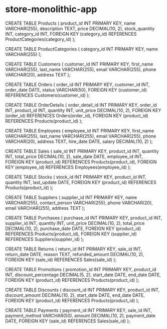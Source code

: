 # store-monolithic-app




CREATE TABLE Products (
    product_id INT PRIMARY KEY,
    name VARCHAR(255),
    description TEXT,
    price DECIMAL(10, 2),
    stock_quantity INT,
    category_id INT,
    FOREIGN KEY (category_id) REFERENCES ProductCategories(category_id)
);

CREATE TABLE ProductCategories (
    category_id INT PRIMARY KEY,
    name VARCHAR(255)
);

CREATE TABLE Customers (
    customer_id INT PRIMARY KEY,
    first_name VARCHAR(255),
    last_name VARCHAR(255),
    email VARCHAR(255),
    phone VARCHAR(20),
    address TEXT
);

CREATE TABLE Orders (
    order_id INT PRIMARY KEY,
    customer_id INT,
    order_date DATE,
    status VARCHAR(50),
    FOREIGN KEY (customer_id) REFERENCES Customers(customer_id)
);

CREATE TABLE OrderDetails (
    order_detail_id INT PRIMARY KEY,
    order_id INT,
    product_id INT,
    quantity INT,
    unit_price DECIMAL(10, 2),
    FOREIGN KEY (order_id) REFERENCES Orders(order_id),
    FOREIGN KEY (product_id) REFERENCES Products(product_id)
);

CREATE TABLE Employees (
    employee_id INT PRIMARY KEY,
    first_name VARCHAR(255),
    last_name VARCHAR(255),
    email VARCHAR(255),
    phone VARCHAR(20),
    address TEXT,
    hire_date DATE,
    salary DECIMAL(10, 2)
);

CREATE TABLE Sales (
    sale_id INT PRIMARY KEY,
    product_id INT,
    quantity INT,
    total_price DECIMAL(10, 2),
    sale_date DATE,
    employee_id INT,
    FOREIGN KEY (product_id) REFERENCES Products(product_id),
    FOREIGN KEY (employee_id) REFERENCES Employees(employee_id)
);

CREATE TABLE Stocks (
    stock_id INT PRIMARY KEY,
    product_id INT,
    quantity INT,
    last_update DATE,
    FOREIGN KEY (product_id) REFERENCES Products(product_id)
);

CREATE TABLE Suppliers (
    supplier_id INT PRIMARY KEY,
    name VARCHAR(255),
    contact_person VARCHAR(255),
    phone VARCHAR(20),
    email VARCHAR(255),
    address TEXT
);

CREATE TABLE Purchases (
    purchase_id INT PRIMARY KEY,
    product_id INT,
    supplier_id INT,
    quantity INT,
    unit_price DECIMAL(10, 2),
    total_price DECIMAL(10, 2),
    purchase_date DATE,
    FOREIGN KEY (product_id) REFERENCES Products(product_id),
    FOREIGN KEY (supplier_id) REFERENCES Suppliers(supplier_id)
);

CREATE TABLE Returns (
    return_id INT PRIMARY KEY,
    sale_id INT,
    return_date DATE,
    reason TEXT,
    refunded_amount DECIMAL(10, 2),
    FOREIGN KEY (sale_id) REFERENCES Sales(sale_id)
);

CREATE TABLE Promotions (
    promotion_id INT PRIMARY KEY,
    product_id INT,
    discount_percentage DECIMAL(5, 2),
    start_date DATE,
    end_date DATE,
    FOREIGN KEY (product_id) REFERENCES Products(product_id)
);

CREATE TABLE Discounts (
    discount_id INT PRIMARY KEY,
    product_id INT,
    discount_amount DECIMAL(10, 2),
    start_date DATE,
    end_date DATE,
    FOREIGN KEY (product_id) REFERENCES Products(product_id)
);

CREATE TABLE Payments (
    payment_id INT PRIMARY KEY,
    sale_id INT,
    payment_method VARCHAR(50),
    amount DECIMAL(10, 2),
    payment_date DATE,
    FOREIGN KEY (sale_id) REFERENCES Sales(sale_id)
);

